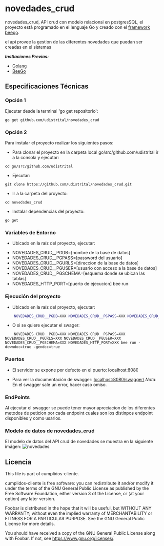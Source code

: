 # novedades_crud
novedades_crud, API crud con modelo relacional en postgresSQL, el proyecto está programado en el lenguaje Go y creado con el [framework beego](https://beego.me/).

el api provee la gestion de las diferentes novedades que puedan ser creadas en el sistemas

***Instlaciones Previas:***
* [Golang](https://github.com/udistrital/introduccion_oas/blob/master/instalacion_de_herramientas/golang.md)
* [BeeGo](https://github.com/udistrital/introduccion_oas/blob/master/instalacion_de_herramientas/beego.md)


## Especificaciones Técnicas

### Opción 1
Ejecutar desde la terminal 'go get repositorio':
```shell
go get github.com/udistrital/novedades_crud
```
### Opción 2
Para instalar el proyecto realizar los siguientes pasos:
- Para clonar el proyecto en la carpeta local go/src/github.com/udistrital ir a la consola y ejecutar:
```shell
cd go/src/github.com/udistrital
```
- Ejecutar:
```shell
git clone https://github.com/udistrital/novedades_crud.git
```

- Ir a la carpeta del proyecto:
```shell
cd novedades_crud
```

- Instalar dependencias del proyecto:
```shell
go get
```

### Variables de Entorno

* Ubicado en la raíz del proyecto, ejecutar:

- NOVEDADES_CRUD__PGDB=[nombre de la base de datos]
- NOVEDADES_CRUD__PGPASS=[password del usuario]
- NOVEDADES_CRUD__PGURLS=[direccion de la base de datos]
- NOVEDADES_CRUD__PGUSER=[usuario con acceso a la base de datos]
- NOVEDADES_CRUD__PGSCHEMA=[esquema donde se ubican las tablas]
- NOVEDADES_HTTP_PORT=[puerto de ejecucion] bee run


### Ejecución del proyecto

* Ubicado en la raíz del proyecto, ejecutar:
```bash
    NOVEDADES_CRUD__PGDB=XXX NOVEDADES_CRUD__PGPASS=XXX NOVEDADES_CRUD__PGURLS=XXX NOVEDADES_CRUD__PGUSER=XXX NOVEDADES_CRUD__PGSCHEMA=XXX NOVEDADES_HTTP_PORT=XXX bee run
```
* O si se quiere ejecutar el swager:
```shell
    NOVEDADES_CRUD__PGDB=XXX NOVEDADES_CRUD__PGPASS=XXX NOVEDADES_CRUD__PGURLS=XXX NOVEDADES_CRUD__PGUSER=XXX NOVEDADES_CRUD__PGSCHEMA=XXX NOVEDADES_HTTP_PORT=XXX bee run -downdoc=true -gendoc=true
```

### Puertos

* El servidor se expone por defecto en el puerto: localhost:8080

* Para ver la documentación de swagger: [localhost:8080/swagger/](http://localhost:8080/swagger/)
    *Nota*: En el swagger sale un error, hacer caso omiso.

### EndPoints

Al ejecutar el swagger se puede tener mayor apreciacion de los diferentes metodos de peticion por cada endpoint cuales son los distinpos endpoint disponibles y como usarlos.

### Modelo de datos de novedades_crud
El modelo de datos del API crud de novedades se muestra en la siguiente imágen:
![novedades](https://user-images.githubusercontent.com/28914781/65917368-d0438500-e39c-11e9-8831-c13f4048309f.png)
  

## Licencia

This file is part of cumplidos-cliente.

cumplidos-cliente is free software: you can redistribute it and/or modify it under the terms of the GNU General Public License as published by the Free Software Foundation, either version 3 of the License, or (at your option) any later version.

Foobar is distributed in the hope that it will be useful, but WITHOUT ANY WARRANTY; without even the implied warranty of MERCHANTABILITY or FITNESS FOR A PARTICULAR PURPOSE. See the GNU General Public License for more details.

You should have received a copy of the GNU General Public License along with Foobar. If not, see https://www.gnu.org/licenses/.
